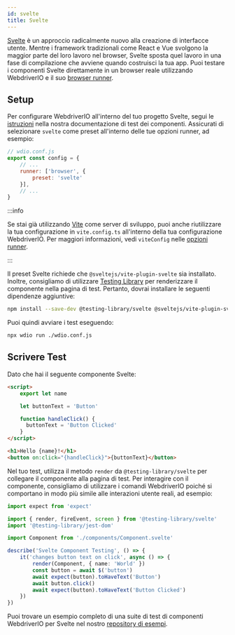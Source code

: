 ```yaml
---
id: svelte
title: Svelte
---
```


[Svelte](https://svelte.dev/) è un approccio radicalmente nuovo alla creazione di interfacce utente. Mentre i framework tradizionali come React e Vue svolgono la maggior parte del loro lavoro nel browser, Svelte sposta quel lavoro in una fase di compilazione che avviene quando costruisci la tua app. Puoi testare i componenti Svelte direttamente in un browser reale utilizzando WebdriverIO e il suo [browser runner](/docs/runner#browser-runner).

## Setup

Per configurare WebdriverIO all'interno del tuo progetto Svelte, segui le [istruzioni](/docs/component-testing#set-up) nella nostra documentazione di test dei componenti. Assicurati di selezionare `svelte` come preset all'interno delle tue opzioni runner, ad esempio:

```js
// wdio.conf.js
export const config = {
    // ...
    runner: ['browser', {
        preset: 'svelte'
    }],
    // ...
}
```

:::info

Se stai già utilizzando [Vite](https://vitejs.dev/) come server di sviluppo, puoi anche riutilizzare la tua configurazione in `vite.config.ts` all'interno della tua configurazione WebdriverIO. Per maggiori informazioni, vedi `viteConfig` nelle [opzioni runner](/docs/runner#runner-options).

:::

Il preset Svelte richiede che `@sveltejs/vite-plugin-svelte` sia installato. Inoltre, consigliamo di utilizzare [Testing Library](https://testing-library.com/) per renderizzare il componente nella pagina di test. Pertanto, dovrai installare le seguenti dipendenze aggiuntive:

```sh npm2yarn
npm install --save-dev @testing-library/svelte @sveltejs/vite-plugin-svelte
```

Puoi quindi avviare i test eseguendo:

```sh
npx wdio run ./wdio.conf.js
```

## Scrivere Test

Dato che hai il seguente componente Svelte:

```html title="./components/Component.svelte"
<script>
    export let name

    let buttonText = 'Button'

    function handleClick() {
      buttonText = 'Button Clicked'
    }
</script>

<h1>Hello {name}!</h1>
<button on:click="{handleClick}">{buttonText}</button>
```

Nel tuo test, utilizza il metodo `render` da `@testing-library/svelte` per collegare il componente alla pagina di test. Per interagire con il componente, consigliamo di utilizzare i comandi WebdriverIO poiché si comportano in modo più simile alle interazioni utente reali, ad esempio:

```ts title="svelte.test.js"
import expect from 'expect'

import { render, fireEvent, screen } from '@testing-library/svelte'
import '@testing-library/jest-dom'

import Component from './components/Component.svelte'

describe('Svelte Component Testing', () => {
    it('changes button text on click', async () => {
        render(Component, { name: 'World' })
        const button = await $('button')
        await expect(button).toHaveText('Button')
        await button.click()
        await expect(button).toHaveText('Button Clicked')
    })
})
```

Puoi trovare un esempio completo di una suite di test di componenti WebdriverIO per Svelte nel nostro [repository di esempi](https://github.com/webdriverio/component-testing-examples/tree/main/svelte-typescript-vite).